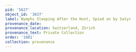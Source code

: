 ```yaml
---
pid: '5627'
object_id: '3837'
label: Nymphs Sleeping After the Hunt, Spied on by Satyr
provenance_date:
provenance_location: Switzerland, Zürich
provenance_text: Private Collection
order: '1881'
collection: provenance
---
```

